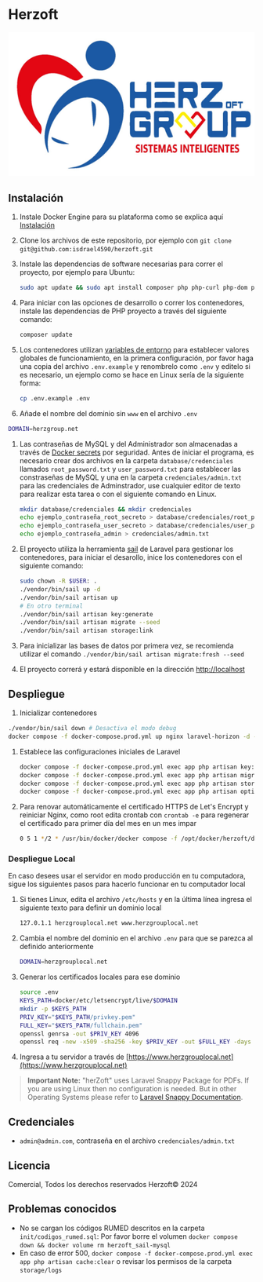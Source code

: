 # Herzoft

![Logo Herzoft](public/images/LOGOHERZ.jpg)

## Instalación

1. Instale Docker Engine para su plataforma como se explica aquí [Instalación](https://docs.docker.com/engine/install/)
2. Clone los archivos de este repositorio, por ejemplo con `git clone git@github.com:isdrael4590/herzoft.git`
3. Instale las dependencias de software necesarias para correr el proyecto, por ejemplo para Ubuntu:

   ```bash
   sudo apt update && sudo apt install composer php php-curl php-dom php-gd php-zip
   ```

4. Para iniciar con las opciones de desarrollo o correr los contenedores, instale las dependencias de PHP proyecto a través del siguiente comando:

   ```bash
   composer update
   ```

5. Los contenedores utilizan [variables de entorno](https://docs.docker.com/compose/environment-variables/set-environment-variables/) para establecer valores globales de funcionamiento, en la primera configuración, por favor haga una copia del archivo `.env.example` y renombrelo como `.env` y editelo si es necesario, un ejemplo como se hace en Linux sería de la siguiente forma:

   ```bash
   cp .env.example .env
   ```

6. Añade el nombre del dominio sin `www` en el archivo `.env`

```sh
DOMAIN=herzgroup.net
```

1. Las contraseñas de MySQL y del Administrador son almacenadas a través de [Docker secrets](`https://docs.docker.com/compose/use-secrets/`) por seguridad. Antes de iniciar el programa, es necesario crear dos archivos en la carpeta `database/credenciales` llamados `root_password.txt` y `user_password.txt` para establecer las constraseñas de MySQL y una en la carpeta `credenciales/admin.txt` para las credenciales de Adminstrador, use cualquier editor de texto para realizar esta tarea o con el siguiente comando en Linux.

   ```bash
   mkdir database/credenciales && mkdir credenciales
   echo ejemplo_contraseña_root_secreto > database/credenciales/root_password.txt
   echo ejemplo_contraseña_user_secreto > database/credenciales/user_password.txt
   echo ejemplo_contraseña_admin > credenciales/admin.txt

   ```

2. El proyecto utiliza la herramienta [sail](https://laravel.com/docs/8.x/sail) de Laravel para gestionar los contenedores, para iniciar el desarollo, inice los contenedores con el siguiente comando:

   ```bash
   sudo chown -R $USER: .
   ./vendor/bin/sail up -d
   ./vendor/bin/sail artisan up
   # En otro terminal
   ./vendor/bin/sail artisan key:generate
   ./vendor/bin/sail artisan migrate --seed
   ./vendor/bin/sail artisan storage:link
   ```

3. Para inicializar las bases de datos por primera vez, se recomienda utilizar el comando `./vendor/bin/sail artisan migrate:fresh --seed`
4. El proyecto correrá y estará disponible en la dirección [http://localhost](http://localhost)

## Despliegue

1. Inicializar contenedores

```bash
./vendor/bin/sail down # Desactiva el modo debug
docker compose -f docker-compose.prod.yml up nginx laravel-horizon -d --build
```

1. Establece las configuraciones iniciales de Laravel

   ```bash
   docker compose -f docker-compose.prod.yml exec app php artisan key:generate
   docker compose -f docker-compose.prod.yml exec app php artisan migrate --seed
   docker compose -f docker-compose.prod.yml exec app php artisan storage:link
   docker compose -f docker-compose.prod.yml exec app php artisan optimize
   ```

2. Para renovar automáticamente el certificado HTTPS de Let's Encrypt y reiniciar Nginx, como root edita crontab con `crontab -e` para regenerar el certificado para primer día del mes en un mes impar

   ```bash
   0 5 1 */2 * /usr/bin/docker/docker compose -f /opt/docker/herzoft/docker-compose.prod.yml rup certbot && /usr/bin/docker/docker compose -f /opt/docker/herzoft/docker-compose.prod.yml exec nginx -s reload
   ```

### Despliegue Local

En caso desees usar el servidor en modo producción en tu computadora, sigue los siguientes pasos para hacerlo funcionar en tu computador local

1. Si tienes Linux, edita el archivo `/etc/hosts` y en la última línea ingresa el siguiente texto para definir un dominio local

   ```bash
   127.0.1.1 herzgrouplocal.net www.herzgrouplocal.net
   ```

1. Cambia el nombre del dominio en el archivo `.env` para que se parezca al definido anteriormente

   ```bash
   DOMAIN=herzgrouplocal.net
   ```

1. Generar los certificados locales para ese dominio

   ```bash
   source .env
   KEYS_PATH=docker/etc/letsencrypt/live/$DOMAIN
   mkdir -p $KEYS_PATH
   PRIV_KEY="$KEYS_PATH/privkey.pem"
   FULL_KEY="$KEYS_PATH/fullchain.pem"
   openssl genrsa -out $PRIV_KEY 4096
   openssl req -new -x509 -sha256 -key $PRIV_KEY -out $FULL_KEY -days 3650 -subj "/CN=herzgrouplocal.net"
   ```

1. Ingresa a tu servidor a través de [https://www.herzgrouplocal.net](https://www.herzgrouplocal.net)

> **Important Note:** "herZoft" uses Laravel Snappy Package for PDFs. If you are using Linux then no configuration is needed. But in other Operating Systems please refer to [Laravel Snappy Documentation](https://github.com/barryvdh/laravel-snappy).

## Credenciales

- `admin@admin.com`, contraseña en el archivo `credenciales/admin.txt`

## Licencia

Comercial, Todos los derechos reservados Herzoft© 2024

## Problemas conocidos

- No se cargan los códigos RUMED descritos en la carpeta `init/codigos_rumed.sql`: Por favor borre el volumen `docker compose down && docker volume rm herzoft_sail-mysql`
- En caso de error 500, `docker compose -f docker-compose.prod.yml exec app php artisan cache:clear` o revisar los permisos de la carpeta `storage/logs`
